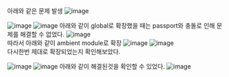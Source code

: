 아래와 같은 문제 발생
![image](https://user-images.githubusercontent.com/90595291/147387470-b1f3ae56-e0bf-4e99-957e-eb11e2ea6871.png)

<!-- ![image](https://user-images.githubusercontent.com/90595291/147378145-2d758354-49af-4907-9473-f5ce5cc3e96b.png) -->
<!-- ![image](https://user-images.githubusercontent.com/90595291/147378167-70193732-cfdb-4798-ae97-8b2900e6fb41.png) -->

![image](https://user-images.githubusercontent.com/90595291/147387034-99e0bb5e-7aca-406a-92c7-85d1a56cc4c7.png)
![image](https://user-images.githubusercontent.com/90595291/147387065-960faf27-6a97-40b1-bbb1-5b388f563832.png)
아래와 같이 global로 확장했을 때는 passport와 충돌로 인해 문제를 해결할 수 없었다.
![image](https://user-images.githubusercontent.com/90595291/147387098-83fe4dcf-0533-436c-8570-b1a85b5bd980.png)<br>
따라서 아래와 같이 ambient module로 확장
![image](https://user-images.githubusercontent.com/90595291/147387605-b6811deb-fef4-4222-8446-36602c971162.png)
![image](https://user-images.githubusercontent.com/90595291/147387109-8bc1a91c-88e9-40a5-a3cc-e71ad2211a94.png)<br>
다시한번 제대로 확장되었는지 확인해보았다.

![image](https://user-images.githubusercontent.com/90595291/147387125-661f212c-2249-472c-a159-a84fb76c49ed.png)
![image](https://user-images.githubusercontent.com/90595291/147387199-94f364e1-38f7-478c-93ef-9cabd2a7d0c8.png)
아래와 같이 해결된것을 확인할 수 있었다.
![image](https://user-images.githubusercontent.com/90595291/147387452-1366dd81-06b0-40a2-a671-d33a76591382.png)
